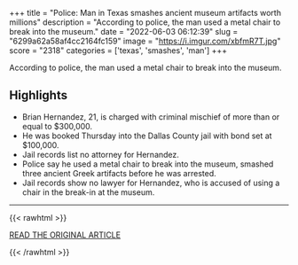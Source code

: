 +++
title = "Police: Man in Texas smashes ancient museum artifacts worth millions"
description = "According to police, the man used a metal chair to break into the museum."
date = "2022-06-03 06:12:39"
slug = "6299a62a58af4cc2164fc159"
image = "https://i.imgur.com/xbfmR7T.jpg"
score = "2318"
categories = ['texas', 'smashes', 'man']
+++

According to police, the man used a metal chair to break into the museum.

## Highlights

- Brian Hernandez, 21, is charged with criminal mischief of more than or equal to $300,000.
- He was booked Thursday into the Dallas County jail with bond set at $100,000.
- Jail records list no attorney for Hernandez.
- Police say he used a metal chair to break into the museum, smashed three ancient Greek artifacts before he was arrested.
- Jail records show no lawyer for Hernandez, who is accused of using a chair in the break-in at the museum.

---

{{< rawhtml >}}
  <p class="article-category">
    <a target="_blank" href="https://www.chron.com/news/houston-texas/article/man-smash-ancient-museum-dallas-17216170.php">READ THE ORIGINAL ARTICLE</a>
  </p>
{{< /rawhtml >}}
